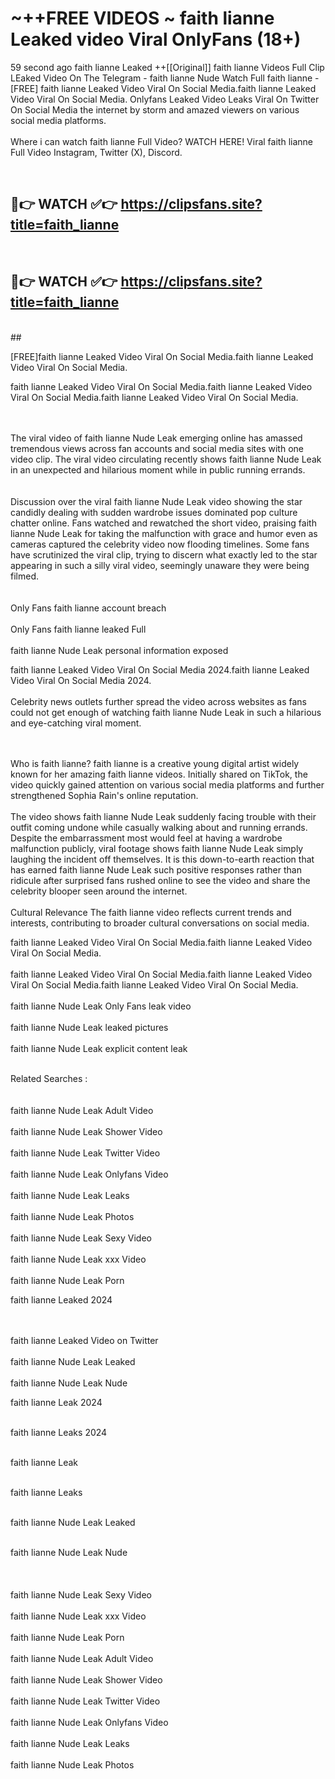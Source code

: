# ~++FREE VIDEOS ~ faith lianne Leaked video Viral OnlyFans (18+)<br>


59 second ago faith lianne Leaked ++[[Original]] faith lianne Videos Full Clip LEaked Video On The Telegram  - faith lianne Nude  Watch Full faith lianne - [FREE] faith lianne Leaked Video Viral On Social Media.faith lianne Leaked Video Viral On Social Media.   Onlyfans Leaked Video Leaks Viral On Twitter On Social Media the internet by storm and amazed viewers on various social media platforms. <br><br>
Where i can watch faith lianne Full Video? WATCH HERE! Viral faith lianne Full Video Instagram, Twitter (X), Discord. <br>


 <br>

##  🔴👉 WATCH ✅👉  <a href="https://clipsfans.site?title=faith_lianne&ref=git">https://clipsfans.site?title=faith_lianne</a> <br>
  <br>

##  🔴👉 WATCH ✅👉  <a href="https://clipsfans.site?title=faith_lianne&ref=git">https://clipsfans.site?title=faith_lianne</a> <br>
  <br>
  ##



[FREE]faith lianne Leaked Video Viral On Social Media.faith lianne Leaked Video Viral On Social Media. <br>

faith lianne Leaked Video Viral On Social Media.faith lianne Leaked Video Viral On Social Media.faith lianne Leaked Video Viral On Social Media. <br>


  <br>

  <br>
The viral video of faith lianne Nude Leak emerging online has amassed tremendous views across fan accounts and social media sites with one video clip. The viral video circulating recently shows faith lianne Nude Leak in an unexpected and hilarious moment while in public running errands.<br>
<br>


<br>
Discussion over the viral faith lianne Nude Leak video showing the star candidly dealing with sudden wardrobe issues dominated pop culture chatter online. Fans watched and rewatched the short video, praising faith lianne Nude Leak for taking the malfunction with grace and humor even as cameras captured the celebrity video now flooding timelines. Some fans have scrutinized the viral clip, trying to discern what exactly led to the star appearing in such a silly viral video, seemingly unaware they were being filmed.<br>
<br>
<br> 
Only Fans faith lianne account breach<br>
<br>
Only Fans faith lianne leaked Full <br>
<br>
faith lianne Nude Leak personal information exposed<br>

faith lianne Leaked Video Viral On Social Media 2024.faith lianne Leaked Video Viral On Social Media 2024. <br>
<br>
Celebrity news outlets further spread the video across websites as fans could not get enough of watching faith lianne Nude Leak in such a hilarious and eye-catching viral moment.<br>
<br>

<br>
Who is faith lianne? faith lianne is a creative young digital artist widely known for her amazing faith lianne videos. Initially shared on TikTok, the video quickly gained attention on various social media platforms and further strengthened Sophia Rain's online reputation.<br>
<br>
The video shows faith lianne Nude Leak suddenly facing trouble with their outfit coming undone while casually walking about and running errands. Despite the embarrassment most would feel at having a wardrobe malfunction publicly, viral footage shows faith lianne Nude Leak simply laughing the incident off themselves. It is this down-to-earth reaction that has earned faith lianne Nude Leak such positive responses rather than ridicule after surprised fans rushed online to see the video and share the celebrity blooper seen around the internet.<br>
<br>
Cultural Relevance The faith lianne video reflects current trends and interests, contributing to broader cultural conversations on social media.<br>

faith lianne Leaked Video Viral On Social Media.faith lianne Leaked Video Viral On Social Media.<br>
<br>
faith lianne Leaked Video Viral On Social Media.faith lianne Leaked Video Viral On Social Media.faith lianne Leaked Video Viral On Social Media.<br>
<br>
faith lianne Nude Leak Only Fans leak video<br>
<br>
faith lianne Nude Leak leaked pictures<br>
<br>
faith lianne Nude Leak explicit content leak<br>


<br>
Related Searches :<br>
<br>

<br>
faith lianne Nude Leak Adult Video<br>
<br>
faith lianne Nude Leak Shower Video<br>
<br>
faith lianne Nude Leak Twitter Video<br>
<br>
faith lianne Nude Leak Onlyfans Video<br>
<br>
faith lianne Nude Leak Leaks<br>
<br>
faith lianne Nude Leak Photos<br>

<br>
faith lianne Nude Leak Sexy Video<br>
<br>
faith lianne Nude Leak xxx Video<br>
<br>
faith lianne Nude Leak Porn<br>

faith lianne  Leaked 2024 <br> <br>
<br>

faith lianne Leaked Video on Twitter <br>
<br>
faith lianne Nude Leak Leaked<br>
<br>
faith lianne Nude Leak Nude<br>


faith lianne  Leak 2024 <br> <br>



faith lianne  Leaks 2024 <br> <br>



 
faith lianne  Leak<br> <br>



faith lianne  Leaks<br> <br>


faith lianne Nude Leak Leaked<br> <br>

faith lianne Nude Leak Nude<br> <br>
<br> <br>
faith lianne Nude Leak Sexy Video
<br> <br>
faith lianne Nude Leak xxx Video
<br> <br>
faith lianne Nude Leak Porn
<br> <br>
faith lianne Nude Leak Adult Video
<br> <br>
faith lianne Nude Leak Shower Video
<br> <br>
faith lianne Nude Leak Twitter Video
<br> <br>
faith lianne Nude Leak Onlyfans Video
<br> <br>
faith lianne Nude Leak Leaks
<br> <br>
faith lianne Nude Leak Photos






</p>




 



</p>










